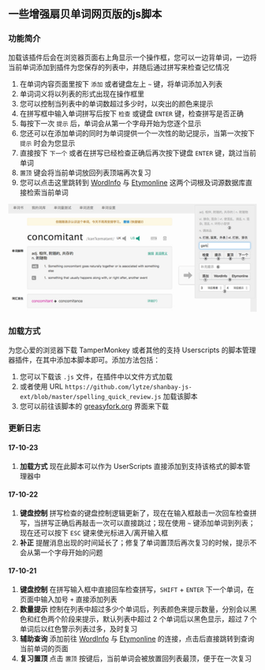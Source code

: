 ## 一些增强扇贝单词网页版的js脚本

### 功能简介

加载该插件后会在浏览器页面右上角显示一个操作框，您可以一边背单词，一边将当前单词添加到插件为您保存的列表中，并随后通过拼写来检查记忆情况

1. 在单词内容页面里按下 `添加` 或者键盘左上 `~` 键，将单词添加入列表
2. 单词词义将以列表的形式出现在操作框里
3. 您可以控制当列表中的单词数超过多少时，以突出的颜色来提示
4. 在拼写框中输入单词拼写后按下 `检查` 或键盘 `ENTER` 键，检查拼写是否正确
5. 每按下一次 `提示` 后，单词会从第一个字母开始为您逐个显示
6. 您还可以在添加单词的同时为单词提供一个一次性的助记提示，当第一次按下 `提示` 时会为您显示
7. 直接按下 `下一个` 或者在拼写已经检查正确后再次按下键盘 `ENTER` 键，跳过当前单词
8. `置顶` 键会将当前单词放回列表顶端再次复习
9. 您可以点击这里跳转到 [WordInfo](http://wordinfo.info) 与 [Etymonline](http://www.etymonline.com) 这两个词根及词源数据库直接检索当前单词

![example](./example.jpg)

### 加载方式

为您心爱的浏览器下载 TamperMonkey 或者其他的支持 Userscripts 的脚本管理器插件，在其中添加本脚本即可。添加方法包括：

1. 您可以下载该 `.js` 文件，在插件中以文件方式加载
2. 或者使用 URL `https://github.com/lytze/shanbay-js-ext/blob/master/spelling_quick_review.js` 加载该脚本
3. 您可以前往该脚本的 [greasyfork.org](https://greasyfork.org/ja/scripts/34450-扇贝单词拼写检查) 界面来下载

### 更新日志

#### 17-10-23

1. __加载方式__ 现在此脚本可以作为 UserScripts 直接添加到支持该格式的脚本管理器中

#### 17-10-22

1. __键盘控制__ 拼写检查的键盘控制逻辑更新了，现在在输入框敲击一次回车检查拼写，当拼写正确后再敲击一次可以直接跳过；现在使用 `~` 键添加单词到列表；现在还可以按下 `ESC` 键来使光标进入/离开输入框
2. __补正__ 提醒消息出现的时间延长了；修复了单词置顶后再次复习的时候，提示不会从第一个字母开始的问题

#### 17-10-21

1. __键盘控制__ 在拼写输入框中直接回车检查拼写，`SHIFT` + `ENTER` 下一个单词，在页面中输入加号 `+` 直接添加列表
2. __数量提示__ 控制在列表中超过多少个单词后，列表颜色来提示数量，分别会以黑色和红色两个阶段来提示，默认列表中超过 2 个单词后以黑色显示，超过 7 个单词后以红色警示列表过多，及时复习
3. __辅助查询__ 添加前往 [WordInfo](http://wordinfo.info) 与 [Etymonline](http://www.etymonline.com) 的连接，点击后直接跳转到查询当前单词的页面
4. __复习置顶__ 点击 `置顶` 按键后，当前单词会被放置回列表最顶，便于在一次复习
